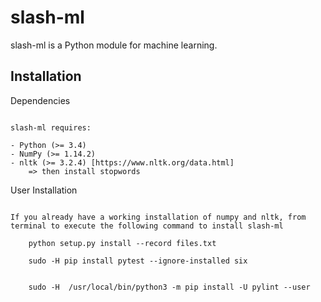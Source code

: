 slash-ml
============

slash-ml is a Python module for machine learning.

Installation
------------

Dependencies
~~~~~~~~~~~~

slash-ml requires:

- Python (>= 3.4)
- NumPy (>= 1.14.2)
- nltk (>= 3.2.4) [https://www.nltk.org/data.html]
    => then install stopwords
~~~~~~~~~~~~~~~~~

User Installation
~~~~~~~~~~~~~~~~~

If you already have a working installation of numpy and nltk, from terminal to execute the following command to install slash-ml

    python setup.py install --record files.txt

    sudo -H pip install pytest --ignore-installed six


    sudo -H  /usr/local/bin/python3 -m pip install -U pylint --user

